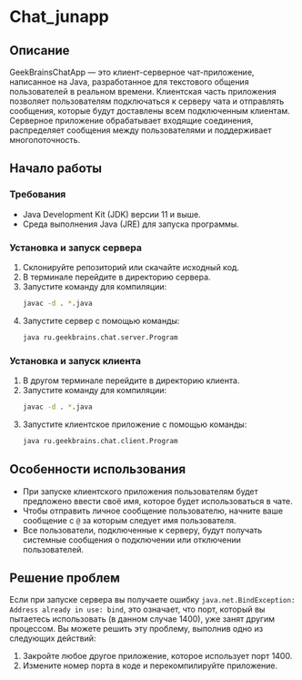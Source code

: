 # Chat_junapp

## Описание

GeekBrainsChatApp — это клиент-серверное чат-приложение, написанное на Java, разработанное для текстового общения пользователей в реальном времени. Клиентская часть приложения позволяет пользователям подключаться к серверу чата и отправлять сообщения, которые будут доставлены всем подключенным клиентам. Серверное приложение обрабатывает входящие соединения, распределяет сообщения между пользователями и поддерживает многопоточность.

## Начало работы

### Требования

- Java Development Kit (JDK) версии 11 и выше.
- Среда выполнения Java (JRE) для запуска программы.

### Установка и запуск сервера

1. Склонируйте репозиторий или скачайте исходный код.
2. В терминале перейдите в директорию сервера.
3. Запустите команду для компиляции:
   ```sh
   javac -d . *.java
   ```
4. Запустите сервер с помощью команды:
   ```sh
   java ru.geekbrains.chat.server.Program
   ```

### Установка и запуск клиента

1. В другом терминале перейдите в директорию клиента.
2. Запустите команду для компиляции:
   ```sh
   javac -d . *.java
   ```
3. Запустите клиентское приложение с помощью команды:
   ```sh
   java ru.geekbrains.chat.client.Program
   ```

## Особенности использования

- При запуске клиентского приложения пользователям будет предложено ввести своё имя, которое будет использоваться в чате.
- Чтобы отправить личное сообщение пользователю, начните ваше сообщение с `@` за которым следует имя пользователя.
- Все пользователи, подключенные к серверу, будут получать системные сообщения о подключении или отключении пользователей.

## Решение проблем

Если при запуске сервера вы получаете ошибку `java.net.BindException: Address already in use: bind`, это означает, что порт, который вы пытаетесь использовать (в данном случае 1400), уже занят другим процессом. Вы можете решить эту проблему, выполнив одно из следующих действий:
1. Закройте любое другое приложение, которое использует порт 1400.
2. Измените номер порта в коде и перекомпилируйте приложение.


